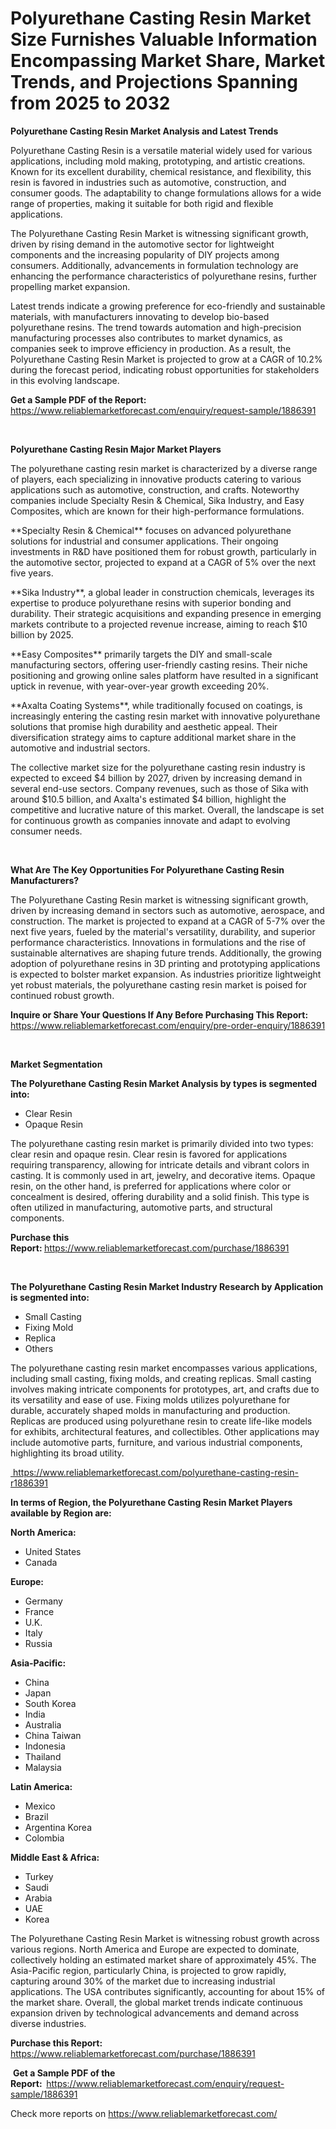 <p><h1>Polyurethane Casting Resin Market Size Furnishes Valuable Information Encompassing Market Share, Market Trends, and Projections Spanning from 2025 to 2032</h1></p><p><strong>Polyurethane Casting Resin Market Analysis and Latest Trends</strong></p>
<p><p>Polyurethane Casting Resin is a versatile material widely used for various applications, including mold making, prototyping, and artistic creations. Known for its excellent durability, chemical resistance, and flexibility, this resin is favored in industries such as automotive, construction, and consumer goods. The adaptability to change formulations allows for a wide range of properties, making it suitable for both rigid and flexible applications.</p><p>The Polyurethane Casting Resin Market is witnessing significant growth, driven by rising demand in the automotive sector for lightweight components and the increasing popularity of DIY projects among consumers. Additionally, advancements in formulation technology are enhancing the performance characteristics of polyurethane resins, further propelling market expansion. </p><p>Latest trends indicate a growing preference for eco-friendly and sustainable materials, with manufacturers innovating to develop bio-based polyurethane resins. The trend towards automation and high-precision manufacturing processes also contributes to market dynamics, as companies seek to improve efficiency in production. As a result, the Polyurethane Casting Resin Market is projected to grow at a CAGR of 10.2% during the forecast period, indicating robust opportunities for stakeholders in this evolving landscape.</p></p>
<p><strong>Get a Sample PDF of the Report:&nbsp;</strong> <a href="https://www.reliablemarketforecast.com/enquiry/request-sample/1886391?utm_campaign=3454&utm_medium=2&utm_source=Github&utm_content=ia&utm_term=01042025&utm_id=polyurethane-casting-resin">https://www.reliablemarketforecast.com/enquiry/request-sample/1886391</a></p>
<p>&nbsp;</p>
<p><strong>Polyurethane Casting Resin Major Market Players</strong></p>
<p><p>The polyurethane casting resin market is characterized by a diverse range of players, each specializing in innovative products catering to various applications such as automotive, construction, and crafts. Noteworthy companies include Specialty Resin & Chemical, Sika Industry, and Easy Composites, which are known for their high-performance formulations.</p><p>**Specialty Resin & Chemical** focuses on advanced polyurethane solutions for industrial and consumer applications. Their ongoing investments in R&D have positioned them for robust growth, particularly in the automotive sector, projected to expand at a CAGR of 5% over the next five years.</p><p>**Sika Industry**, a global leader in construction chemicals, leverages its expertise to produce polyurethane resins with superior bonding and durability. Their strategic acquisitions and expanding presence in emerging markets contribute to a projected revenue increase, aiming to reach $10 billion by 2025.</p><p>**Easy Composites** primarily targets the DIY and small-scale manufacturing sectors, offering user-friendly casting resins. Their niche positioning and growing online sales platform have resulted in a significant uptick in revenue, with year-over-year growth exceeding 20%.</p><p>**Axalta Coating Systems**, while traditionally focused on coatings, is increasingly entering the casting resin market with innovative polyurethane solutions that promise high durability and aesthetic appeal. Their diversification strategy aims to capture additional market share in the automotive and industrial sectors.</p><p>The collective market size for the polyurethane casting resin industry is expected to exceed $4 billion by 2027, driven by increasing demand in several end-use sectors. Company revenues, such as those of Sika with around $10.5 billion, and Axalta's estimated $4 billion, highlight the competitive and lucrative nature of this market. Overall, the landscape is set for continuous growth as companies innovate and adapt to evolving consumer needs.</p></p>
<p>&nbsp;</p>
<p><strong>What Are The Key Opportunities For Polyurethane Casting Resin Manufacturers?</strong></p>
<p><p>The Polyurethane Casting Resin market is witnessing significant growth, driven by increasing demand in sectors such as automotive, aerospace, and construction. The market is projected to expand at a CAGR of 5-7% over the next five years, fueled by the material's versatility, durability, and superior performance characteristics. Innovations in formulations and the rise of sustainable alternatives are shaping future trends. Additionally, the growing adoption of polyurethane resins in 3D printing and prototyping applications is expected to bolster market expansion. As industries prioritize lightweight yet robust materials, the polyurethane casting resin market is poised for continued robust growth.</p></p>
<p><strong>Inquire or Share Your Questions If Any Before Purchasing This Report:</strong> <a href="https://www.reliablemarketforecast.com/enquiry/pre-order-enquiry/1886391?utm_campaign=3454&utm_medium=2&utm_source=Github&utm_content=ia&utm_term=01042025&utm_id=polyurethane-casting-resin">https://www.reliablemarketforecast.com/enquiry/pre-order-enquiry/1886391</a></p>
<p>&nbsp;</p>
<p><strong>Market Segmentation</strong></p>
<p><strong>The Polyurethane Casting Resin Market Analysis by types is segmented into:</strong></p>
<p><ul><li>Clear Resin</li><li>Opaque Resin</li></ul></p>
<p><p>The polyurethane casting resin market is primarily divided into two types: clear resin and opaque resin. Clear resin is favored for applications requiring transparency, allowing for intricate details and vibrant colors in casting. It is commonly used in art, jewelry, and decorative items. Opaque resin, on the other hand, is preferred for applications where color or concealment is desired, offering durability and a solid finish. This type is often utilized in manufacturing, automotive parts, and structural components.</p></p>
<p><strong>Purchase this Report:&nbsp;</strong><a href="https://www.reliablemarketforecast.com/purchase/1886391?utm_campaign=3454&utm_medium=2&utm_source=Github&utm_content=ia&utm_term=01042025&utm_id=polyurethane-casting-resin">https://www.reliablemarketforecast.com/purchase/1886391</a></p>
<p>&nbsp;</p>
<p><strong>The Polyurethane Casting Resin Market Industry Research by Application is segmented into:</strong></p>
<p><ul><li>Small Casting</li><li>Fixing Mold</li><li>Replica</li><li>Others</li></ul></p>
<p><p>The polyurethane casting resin market encompasses various applications, including small casting, fixing molds, and creating replicas. Small casting involves making intricate components for prototypes, art, and crafts due to its versatility and ease of use. Fixing molds utilizes polyurethane for durable, accurately shaped molds in manufacturing and production. Replicas are produced using polyurethane resin to create life-like models for exhibits, architectural features, and collectibles. Other applications may include automotive parts, furniture, and various industrial components, highlighting its broad utility.</p></p>
<p><a href="https://www.reliablemarketforecast.com/polyurethane-casting-resin-r1886391?utm_campaign=3454&utm_medium=2&utm_source=Github&utm_content=ia&utm_term=01042025&utm_id=polyurethane-casting-resin">&nbsp;https://www.reliablemarketforecast.com/polyurethane-casting-resin-r1886391</a></p>
<p><strong>In terms of Region, the Polyurethane Casting Resin Market Players available by Region are:</strong></p>
<p>
    <p> <strong> North America: </strong>
        <ul>
            <li>United States</li>
            <li>Canada</li>
        </ul>
        </p> 
    <p> <strong> Europe: </strong>
        <ul>
            <li>Germany</li>
            <li>France</li>
            <li>U.K.</li>
            <li>Italy</li>
            <li>Russia</li>
        </ul>
        </p> 
    <p> <strong> Asia-Pacific: </strong>
        <ul>
            <li>China</li>
            <li>Japan</li>
            <li>South Korea</li>
            <li>India</li>
            <li>Australia</li>
            <li>China Taiwan</li>
            <li>Indonesia</li>
            <li>Thailand</li>
            <li>Malaysia</li>
        </ul>
        </p> 
    <p> <strong> Latin America: </strong>
        <ul>
            <li>Mexico</li>
            <li>Brazil</li>
            <li>Argentina Korea</li>
            <li>Colombia</li>
        </ul>
        </p> 
    <p> <strong> Middle East & Africa: </strong>
        <ul>
            <li>Turkey</li>
            <li>Saudi</li>
            <li>Arabia</li>
            <li>UAE</li>
            <li>Korea</li>
        </ul>
    </p>
    </p>
<p><p>The Polyurethane Casting Resin Market is witnessing robust growth across various regions. North America and Europe are expected to dominate, collectively holding an estimated market share of approximately 45%. The Asia-Pacific region, particularly China, is projected to grow rapidly, capturing around 30% of the market due to increasing industrial applications. The USA contributes significantly, accounting for about 15% of the market share. Overall, the global market trends indicate continuous expansion driven by technological advancements and demand across diverse industries.</p></p>
<p><strong>Purchase this Report: </strong><a href="https://www.reliablemarketforecast.com/purchase/1886391?utm_campaign=3454&utm_medium=2&utm_source=Github&utm_content=ia&utm_term=01042025&utm_id=polyurethane-casting-resin">https://www.reliablemarketforecast.com/purchase/1886391</a></p>
<p>&nbsp;<strong>Get a Sample PDF of the Report:&nbsp;&nbsp;</strong><a href="https://www.reliablemarketforecast.com/enquiry/request-sample/1886391?utm_campaign=3454&utm_medium=2&utm_source=Github&utm_content=ia&utm_term=01042025&utm_id=polyurethane-casting-resin">https://www.reliablemarketforecast.com/enquiry/request-sample/1886391</a></p>
<p><strong></strong></p>
<p>Check more reports on <a href="https://www.reliablemarketforecast.com/?utm_campaign=3454&utm_medium=2&utm_source=Github&utm_content=ia&utm_term=01042025&utm_id=polyurethane-casting-resin">https://www.reliablemarketforecast.com/</a></p>